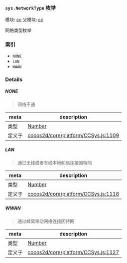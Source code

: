 ### `sys.NetworkType` 枚举



模块: [cc](../modules/cc.md)
父模块: [cc](../modules/cc.md)


网络类型枚举


### 索引
  - `NONE`
  - `LAN`
  - `WWAN`

### Details


##### NONE

> 网络不通

| meta | description |
|------|-------------|
| 类型 | <a href="https://developer.mozilla.org/en/JavaScript/Reference/Global_Objects/Number" class="crosslink external" target="_blank">Number</a> |
| 定义于 | [cocos2d/core/platform/CCSys.js:1109](https://github.com/cocos-creator/engine/blob/26031bddd1aecdbf9bbdebe19ecaa672b1c35061/cocos2d/core/platform/CCSys.js#L1109) |



##### LAN

> 通过无线或者有线本地网络连接因特网

| meta | description |
|------|-------------|
| 类型 | <a href="https://developer.mozilla.org/en/JavaScript/Reference/Global_Objects/Number" class="crosslink external" target="_blank">Number</a> |
| 定义于 | [cocos2d/core/platform/CCSys.js:1118](https://github.com/cocos-creator/engine/blob/26031bddd1aecdbf9bbdebe19ecaa672b1c35061/cocos2d/core/platform/CCSys.js#L1118) |



##### WWAN

> 通过蜂窝移动网络连接因特网

| meta | description |
|------|-------------|
| 类型 | <a href="https://developer.mozilla.org/en/JavaScript/Reference/Global_Objects/Number" class="crosslink external" target="_blank">Number</a> |
| 定义于 | [cocos2d/core/platform/CCSys.js:1127](https://github.com/cocos-creator/engine/blob/26031bddd1aecdbf9bbdebe19ecaa672b1c35061/cocos2d/core/platform/CCSys.js#L1127) |


